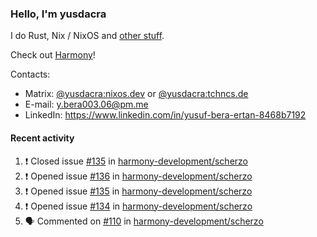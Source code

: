 ### Hello, I'm yusdacra

I do Rust, Nix / NixOS and [other stuff](https://yusdacra.gitlab.io/about).

Check out [Harmony](https://github.com/harmony-development)!

Contacts:
- Matrix: [@yusdacra:nixos.dev](https://matrix.to/#/@yusdacra:nixos.dev) or [@yusdacra:tchncs.de](https://matrix.to/#/@yusdacra:tchncs.de)
- E-mail: y.bera003.06@pm.me
- LinkedIn: https://www.linkedin.com/in/yusuf-bera-ertan-8468b7192

#### Recent activity

<!--START_SECTION:activity-->
1. ❗️ Closed issue [#135](https://github.com/harmony-development/scherzo/issues/135) in [harmony-development/scherzo](https://github.com/harmony-development/scherzo)
2. ❗️ Opened issue [#136](https://github.com/harmony-development/scherzo/issues/136) in [harmony-development/scherzo](https://github.com/harmony-development/scherzo)
3. ❗️ Opened issue [#135](https://github.com/harmony-development/scherzo/issues/135) in [harmony-development/scherzo](https://github.com/harmony-development/scherzo)
4. ❗️ Opened issue [#134](https://github.com/harmony-development/scherzo/issues/134) in [harmony-development/scherzo](https://github.com/harmony-development/scherzo)
5. 🗣 Commented on [#110](https://github.com/harmony-development/scherzo/issues/110) in [harmony-development/scherzo](https://github.com/harmony-development/scherzo)
<!--END_SECTION:activity-->
